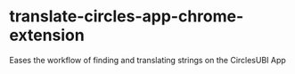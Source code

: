 # translate-circles-app-chrome-extension
Eases the workflow of finding and translating strings on the CirclesUBI App
